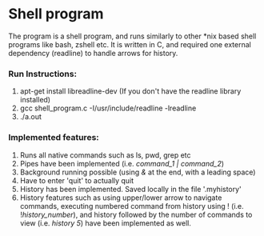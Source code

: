 # Shell program

The program is a shell program, and runs similarly to other \*nix based shell programs like bash, zshell etc. It is written in C, and required one external dependency (readline) to handle arrows for history.

### Run Instructions:
1. apt-get install libreadline-dev (If you don't have the readline library installed)
2. gcc shell_program.c -I/usr/include/readline -lreadline
3. ./a.out

### Implemented features:
1. Runs all native commands such as ls, pwd, grep etc
2. Pipes have been implemented (i.e. *command_1 | command_2*)
3. Background running possible (using *&* at the end, with a leading space)
4. Have to enter 'quit' to actually quit
5. History has been implemented. Saved locally in the file '.myhistory'
6. History features such as using upper/lower arrow to navigate commands, executing numbered command from history using ! (i.e. !*history_number*), and history followed by the number of commands to view (i.e. *history 5*) have been implemented as well.
